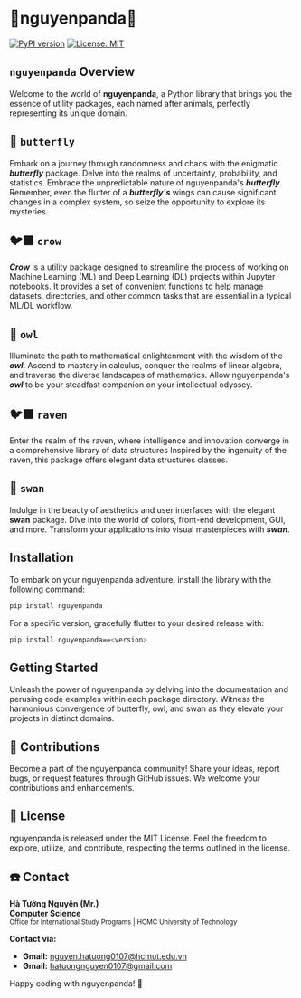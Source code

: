 # 🐼nguyenpanda🐼

[![PyPI version](https://badge.fury.io/py/nguyenpanda.svg)](https://badge.fury.io/py/nguyenpanda)
[![License: MIT](https://img.shields.io/badge/License-MIT-yellow.svg)](https://opensource.org/licenses/MIT)

## `nguyenpanda` Overview

Welcome to the world of **nguyenpanda**, a Python library that brings you the essence of utility packages, 
each named after animals, perfectly representing its unique domain.

## 🦋 `butterfly`

Embark on a journey through randomness and chaos with the enigmatic **_butterfly_** package.
Delve into the realms of uncertainty, probability, and statistics.
Embrace the unpredictable nature of nguyenpanda's **_butterfly_**.
Remember, even the flutter of a **_butterfly's_** wings can cause significant changes in a complex system, 
so seize the opportunity to explore its mysteries.

## 🐦‍⬛ `crow`

**_Crow_** is a utility package designed to streamline the process of working
on Machine Learning (ML) and Deep Learning (DL) projects within Jupyter notebooks.
It provides a set of convenient functions to help manage datasets, directories,
and other common tasks that are essential in a typical ML/DL workflow.

## 🦉 `owl`

Illuminate the path to mathematical enlightenment with the wisdom of the **_owl_**.
Ascend to mastery in calculus, conquer the realms of linear algebra,
and traverse the diverse landscapes of mathematics.
Allow nguyenpanda's **_owl_** to be your steadfast companion on your intellectual odyssey.

## 🐦‍⬛ `raven`
Enter the realm of the raven, where intelligence and innovation
converge in a comprehensive library of data structures
Inspired by the ingenuity of the raven, this package offers elegant data structures classes.

## 🦢 `swan`

Indulge in the beauty of aesthetics and user interfaces with the elegant **swan** package. 
Dive into the world of colors, front-end development, GUI, and more. 
Transform your applications into visual masterpieces with **_swan_**.

## Installation

To embark on your nguyenpanda adventure, install the library with the following command:
```bash
pip install nguyenpanda
```

For a specific version, gracefully flutter to your desired release with:
```bash
pip install nguyenpanda==<version>
```

## Getting Started

Unleash the power of nguyenpanda by delving into the documentation and perusing code examples within each package directory. Witness the harmonious convergence of butterfly, owl, and swan as they elevate your projects in distinct domains.

## 🤝 Contributions

Become a part of the nguyenpanda community! Share your ideas, report bugs, or request features through GitHub issues. We welcome your contributions and enhancements.

## 🪪 License

nguyenpanda is released under the MIT License. Feel the freedom to explore, utilize, and contribute, respecting the terms outlined in the license.

## ☎️ Contact

**Hà Tường Nguyên (Mr.)**  
**Computer Science**  
<small>Office for International Study Programs | HCMC University of Technology</small>


**Contact via:**  
- **Gmail:** nguyen.hatuong0107@hcmut.edu.vn
- **Gmail:** hatuongnguyen0107@gmail.com


Happy coding with nguyenpanda! 🚀

